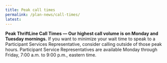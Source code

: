 ```yaml
---
title: Peak call times
permalink: /plan-news/call-times/
latest:
---
```

**Peak ThriftLine Call Times &#8212; Our highest call volume is on Monday and Tuesday mornings.** If you want to minimize your wait time to speak to a Participant Services Representative, consider calling outside of those peak hours. Participant Service Representatives are available Monday through Friday, <span class="nowrap">7:00 a.m.</span> to <span class="nowrap">9:00 p.m.</span>, eastern time.
